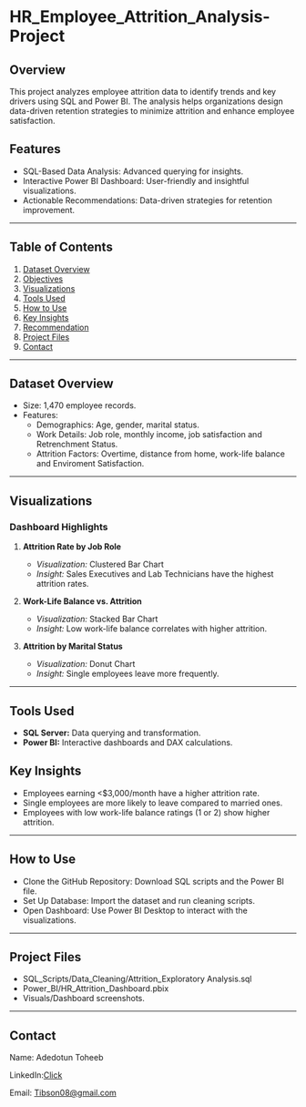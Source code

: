 # HR_Employee_Attrition_Analysis-Project

## Overview  
This project analyzes employee attrition data to identify trends and key drivers using SQL and Power BI. The analysis helps organizations design data-driven retention strategies to minimize attrition and enhance employee satisfaction.

## Features  
- SQL-Based Data Analysis: Advanced querying for insights.  
- Interactive Power BI Dashboard: User-friendly and insightful visualizations.  
- Actionable Recommendations: Data-driven strategies for retention improvement.

---

## Table of Contents  
1. [Dataset Overview](#dataset-overview)
2. [Objectives](#Objectives)
3. [Visualizations](#visualizations)  
4. [Tools Used](#tools-used)  
5. [How to Use](#how-to-use)
6. [Key Insights](#key-insights)
7. [Recommendation](#Recommendation)
8. [Project Files](#project-files)  
9. [Contact](#contact)  

---

## Dataset Overview  
- Size: 1,470 employee records.  
- Features:  
  - Demographics: Age, gender, marital status.  
  - Work Details: Job role, monthly income, job satisfaction and Retrenchment Status.  
  - Attrition Factors: Overtime, distance from home, work-life balance and Enviroment Satisfaction.
  

---

## Visualizations  
### Dashboard Highlights  
1. **Attrition Rate by Job Role**  
   - *Visualization:* Clustered Bar Chart  
   - *Insight:* Sales Executives and Lab Technicians have the highest attrition rates.  

2. **Work-Life Balance vs. Attrition**  
   - *Visualization:* Stacked Bar Chart  
   - *Insight:* Low work-life balance correlates with higher attrition.

3. **Attrition by Marital Status**  
   - *Visualization:* Donut Chart  
   - *Insight:* Single employees leave more frequently.

---

## Tools Used  
- **SQL Server:** Data querying and transformation.  
- **Power BI:** Interactive dashboards and DAX calculations.  


## Key Insights  
- Employees earning <$3,000/month have a higher attrition rate.  
- Single employees are more likely to leave compared to married ones.  
- Employees with low work-life balance ratings (1 or 2) show higher attrition.
---

## How to Use  
- Clone the GitHub Repository: Download SQL scripts and the Power BI file.
- Set Up Database: Import the dataset and run cleaning scripts.
- Open Dashboard: Use Power BI Desktop to interact with the visualizations.

---
## Project Files
- SQL_Scripts/Data_Cleaning/Attrition_Exploratory Analysis.sql
- Power_BI/HR_Attrition_Dashboard.pbix
- Visuals/Dashboard screenshots.

---
## Contact
  Name: Adedotun Toheeb
  
  LinkedIn:[Click](www.linkedin.com/in/adedotun-toheeb-8198021a1)
  
  Email: Tibson08@gmail.com
